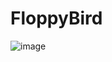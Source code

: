 # FloppyBird

![image](https://github.com/SaranE1/FloppyBird/assets/110584461/377a00d8-8117-4566-8a90-1ff2d3202a96)
